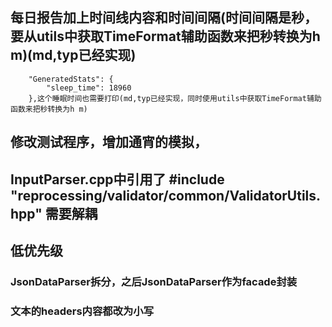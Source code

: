 
## 每日报告加上时间线内容和时间间隔(时间间隔是秒，要从utils中获取TimeFormat辅助函数来把秒转换为h m)(md,typ已经实现)
        "GeneratedStats": {
            "sleep_time": 18960
        },这个睡眠时间也需要打印(md,typ已经实现，同时使用utils中获取TimeFormat辅助函数来把秒转换为h m)




## 修改测试程序，增加通宵的模拟，



## InputParser.cpp中引用了 #include "reprocessing/validator/common/ValidatorUtils.hpp" 需要解耦


## 低优先级
### JsonDataParser拆分，之后JsonDataParser作为facade封装
### 文本的headers内容都改为小写
